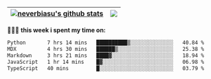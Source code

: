 | <a href="https://github.com/neverbiasu"><img align="center" src="https://github-readme-stats.vercel.app/api?username=neverbiasu&theme=catppuccin_mocha&show_icons=true&hide_border=true&count_private=true" alt="neverbiasu's github stats" /></a> | <a href="https://github.com/neverbiasu"><img align="center" src="https://github-readme-stats.vercel.app/api/top-langs/?username=neverbiasu&theme=catppuccin_mocha&show_icons=true&hide_border=true&layout=compact" /></a> |
| ------------- | ------------- |

👨🏾‍💻 **this week i spent my time on:**
<!--START_SECTION:waka-->

```txt
Python       7 hrs 14 mins   ██████████▒░░░░░░░░░░░░░░   40.84 %
MDX          4 hrs 30 mins   ██████▒░░░░░░░░░░░░░░░░░░   25.38 %
Markdown     3 hrs 21 mins   ████▓░░░░░░░░░░░░░░░░░░░░   18.94 %
JavaScript   1 hr 14 mins    █▓░░░░░░░░░░░░░░░░░░░░░░░   06.98 %
TypeScript   40 mins         █░░░░░░░░░░░░░░░░░░░░░░░░   03.79 %
```

<!--END_SECTION:waka-->
